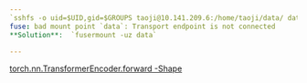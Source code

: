 ```yaml
---
`sshfs -o uid=$UID,gid=$GROUPS taoji@10.141.209.6:/home/taoji/data/ data` failed
fuse: bad mount point `data`: Transport endpoint is not connected
**Solution**:  `fusermount -uz data`

---
```


[torch.nn.TransformerEncoder.forward
-Shape](https://stackoverflow.com/questions/62399243/transformerencoder-with-a-padding-mask)